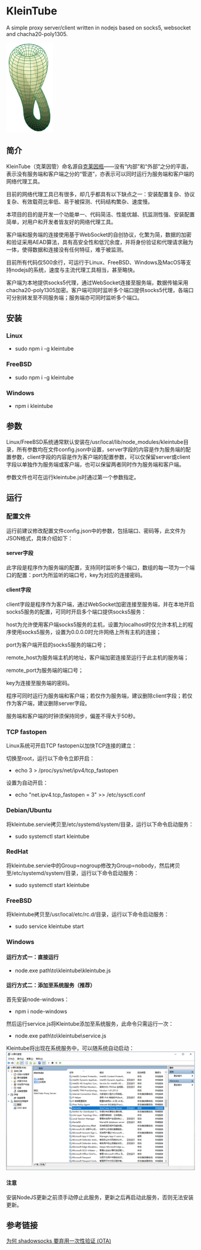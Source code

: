 # KleinTube
A simple proxy server/client written in nodejs based on socks5, websocket and chacha20-poly1305.

<img width="125" height="240" src="https://github.com/dreamrover/screenshots/blob/master/Klein_bottle.svg" />

## 简介
KleinTube（克莱因管）命名源自[克莱因瓶](https://zh.wikipedia.org/wiki/%E5%85%8B%E8%8E%B1%E5%9B%A0%E7%93%B6)——没有“内部”和“外部”之分的平面，表示没有服务端和客户端之分的“管道”，亦表示可以同时运行为服务端和客户端的网络代理工具。

目前的网络代理工具已有很多，却几乎都具有以下缺点之一：安装配置复杂、协议复杂、有效载荷比率低、易于被探测、代码结构繁杂、速度慢。

本项目的目的是开发一个功能单一、代码简洁、性能优越、抗监测性强、安装配置简单，对用户和开发者皆友好的网络代理工具。

客户端和服务端的连接使用基于WebSocket的自创协议，化繁为简，数据的加密和验证采用AEAD算法，具有高安全性和低冗余度，并将身份验证和代理请求融为一体，使得数据和连接没有任何特征，难于被监测。

目前所有代码仅500余行，可运行于Linux、FreeBSD、Windows及MacOS等支持nodejs的系统，速度与主流代理工具相当，甚至略快。

客户端为本地提供socks5代理，通过WebSocket连接至服务端，数据传输采用chacha20-poly1305加密。客户端可同时监听多个端口提供socks5代理，各端口可分别转发至不同服务端；服务端亦可同时监听多个端口。
## 安装
### Linux
* sudo npm i -g kleintube
### FreeBSD
* sudo npm i -g kleintube
### Windows
* npm i kleintube
## 参数
Linux/FreeBSD系统通常默认安装在/usr/local/lib/node_modules/kleintube目录，所有参数均在文件config.json中设置，server字段的内容是作为服务端的配置参数，client字段的内容是作为客户端的配置参数，可以仅保留server或client字段以单独作为服务端或客户端，也可以保留两者同时作为服务端和客户端。

参数文件也可在运行kleintube.js时通过第一个参数指定。
## 运行
### 配置文件
运行前建议修改配置文件config.json中的参数，包括端口、密码等，此文件为JSON格式，具体介绍如下：
#### server字段
此字段是程序作为服务端的配置，支持同时监听多个端口，数组的每一项为一个端口的配置：port为所监听的端口号，key为对应的连接密码。
#### client字段
client字段是程序作为客户端，通过WebSocket加密连接至服务端，并在本地开启socks5服务的配置，可同时开启多个端口提供socks5服务：

host为允许使用客户端socks5服务的主机，设置为localhost时仅允许本机上的程序使用socks5服务，设置为0.0.0.0时允许网络上所有主机的连接；

port为客户端开启的socks5服务的端口号；

remote_host为服务端主机的地址，客户端加密连接至运行于此主机的服务端；

remote_port为服务端的端口号；

key为连接至服务端的密码。

程序可同时运行为服务端和客户端；若仅作为服务端，建议删除client字段；若仅作为客户端，建议删除server字段。

服务端和客户端的时钟须保持同步，偏差不得大于50秒。
### TCP fastopen
Linux系统可开启TCP fastopen以加快TCP连接的建立：

切换至root，运行以下命令立即开启：
* echo 3 > /proc/sys/net/ipv4/tcp_fastopen

设置为自动开启：
* echo "net.ipv4.tcp_fastopen = 3" >> /etc/sysctl.conf
### Debian/Ubuntu
将kleintube.servie拷贝至/etc/systemd/system/目录，运行以下命令启动服务：
* sudo systemctl start kleintube
### RedHat
将kleintube.servie中的Group=nogroup修改为Group=nobody，然后拷贝至/etc/systemd/system/目录，运行以下命令启动服务：
* sudo systemctl start kleintube
### FreeBSD
将kleintube拷贝至/usr/local/etc/rc.d/目录，运行以下命令启动服务：
* sudo service kleintube start
### Windows
#### 运行方式一：直接运行
* node.exe path\to\kleintube\kleintube.js
#### 运行方式二：添加至系统服务（推荐）
首先安装node-windows：
* npm i node-windows

然后运行service.js将Kleintube添加至系统服务，此命令只需运行一次：
* node.exe path\to\kleintube\service.js

Kleintube将出现在系统服务中，可以随系统自动启动：
![image](https://github.com/dreamrover/screenshots/blob/master/kleintube-win.png)
#### 注意
安装NodeJS更新之前须手动停止此服务，更新之后再启动此服务，否则无法安装更新。
## 参考链接
[为何 shadowsocks 要弃用一次性验证 (OTA)](https://printempw.github.io/why-do-shadowsocks-deprecate-ota)